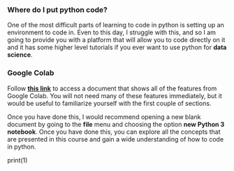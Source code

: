 ### Where do I put python code?  

One of the most difficult parts of learning to code in python is setting up an environment to code in.  Even to this day, I struggle with this, and so I am going to provide you with a platform that will allow you to code directly on it and it has some higher level tutorials if you ever want to use python for **data science**.  

### Google Colab

Follow [**this link**](https://colab.research.google.com/notebooks/basic_features_overview.ipynb) to access a document that shows all of the features from Google Colab.  You will not need many of these features immediately, but it would be useful to familiarize yourself with the first couple of sections.

Once you have done this, I would recommend opening a new blank document by going to the **file** menu and choosing the option **new Python 3 notebook**.  Once you have done this, you can explore all the concepts that are presented in this course and gain a wide understanding of how to code in python.


print(1)
